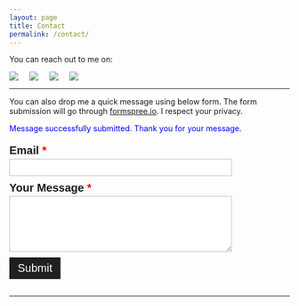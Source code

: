 ```yaml
---
layout: page
title: Contact
permalink: /contact/
---
```


<script type="text/javascript">
	function getParameterByName(name) {
    	document.getElementById(name).style.visibility = "hidden";

	    url = window.location.href;

	    name = name.replace(/[\[\]]/g, "\\$&");
	    var regex = new RegExp("[?&]" + name + "(=([^&#]*)|&|#|$)"),
	    results = regex.exec(url);
	    
	    if (!results) return null;
	    
	    if (!results[2]) return '';

	    document.getElementById(name).style.visibility = "visible";

	    return '';
	}
</script>

You can reach out to me on:
<div id="social-list">
	<div class="social">
		<a target="_blank"  href="https://github.com/rockoder"><img border="0" src="{{ site.url }}/public/images/icons/github.png" ></a>
    </div>
	<div class="social">
		<a target="_blank"  href="https://twitter.com/rockoder"><img border="0" src="{{ site.url }}/public/images/icons/twitter.png" ></a>
    </div>
	<div class="social">
		<a target="_blank"  href="http://stackoverflow.com/users/62849/rockoder"><img border="0" src="{{ site.url }}/public/images/icons/stackoverflow.png" ></a>
    </div>
	<div class="social">
		<a target="_blank"  href="http://www.linkedin.com/in/rockoder"><img border="0" src="{{ site.url }}/public/images/icons/linkedin.png" ></a>
    </div>
</div>

---

You can also drop me a quick message using below form. The form submission will go through [formspree.io](https://formspree.io). I respect your privacy.

<label style="color:blue" id="ackText">Message successfully submitted. Thank you for your message.</label>
<script>getParameterByName('ackText');</script>

<form method="POST" action="http://formspree.io/ganesh@rockoder.com">
<ul class="form-style-1">
    <li>
        <label>Email <span class="required">*</span></label>
        <input type="email" name="email" class="field-long" />
        <input type="hidden" name="_next" value="//{{ site.url }}/contact?ackText=1" />
    </li>
    <li>
        <label>Your Message <span class="required">*</span></label>
        <textarea name="message" id="message" class="field-long field-textarea"></textarea>
    </li>
    <li>
        <input type="submit" value="Submit" />
    </li>
</ul>
</form>

---

<style type="text/css">
	#social-list {
	position: relative;
	overflow: hidden;
	}
	.social {
		position: relative;
	    float: left;
	    margin-right: 20px;
	}

.form-style-1 {
    max-width: 400px;
    padding: 0px 12px 10px 0px;
    font: 20px "PT Sans", Helvetica, Arial, sans-serif;
}
.form-style-1 li {
    padding: 0;
    display: block;
    list-style: none;
    margin: 10px 0 0 0;
}
.form-style-1 label{
    margin:0 0 3px 0;
    padding:0px;
    display:block;
    font-weight: bold;
}
.form-style-1 input[type=text],
.form-style-1 input[type=date],
.form-style-1 input[type=datetime],
.form-style-1 input[type=number],
.form-style-1 input[type=search],
.form-style-1 input[type=time],
.form-style-1 input[type=url],
.form-style-1 input[type=email],
textarea,
select{
    box-sizing: border-box;
    -webkit-box-sizing: border-box;
    -moz-box-sizing: border-box;
    border:1px solid #BEBEBE;
    padding: 7px;
    margin:0px;
    -webkit-transition: all 0.30s ease-in-out;
    -moz-transition: all 0.30s ease-in-out;
    -ms-transition: all 0.30s ease-in-out;
    -o-transition: all 0.30s ease-in-out;
    outline: none; 
}
.form-style-1 input[type=text]:focus,
.form-style-1 input[type=date]:focus,
.form-style-1 input[type=datetime]:focus,
.form-style-1 input[type=number]:focus,
.form-style-1 input[type=search]:focus,
.form-style-1 input[type=time]:focus,
.form-style-1 input[type=url]:focus,
.form-style-1 input[type=email]:focus,
.form-style-1 textarea:focus,
.form-style-1 select:focus{
    -moz-box-shadow: 0 0 8px #BCBCBC;
    -webkit-box-shadow: 0 0 8px #BCBCBC;
    box-shadow: 0 0 8px #BCBCBC;
    border: 1px solid #BCBCBC;
}
.form-style-1 .field-divided{
    width: 49%;
}

.form-style-1 .field-long{
    width: 100%;
}
.form-style-1 .field-select{
    width: 100%;
}
.form-style-1 .field-textarea{
    height: 100px;
}
.form-style-1 input[type=submit], .form-style-1 input[type=button]{
    background: #202020;
    padding: 8px 15px 8px 15px;
    border: none;
    color: #fff;
    font: 20px "PT Sans", Helvetica, Arial, sans-serif;
}
.form-style-1 input[type=submit]:hover, .form-style-1 input[type=button]:hover{
    background: #030303;
    box-shadow:none;
    -moz-box-shadow:none;
    -webkit-box-shadow:none;
    font: 20px "PT Sans", Helvetica, Arial, sans-serif;
}
.form-style-1 .required{
    color:red;
}
</style>